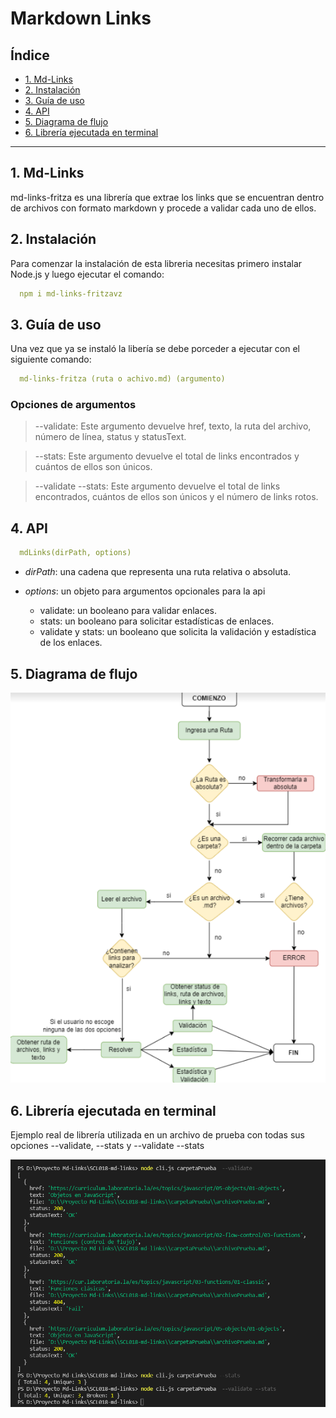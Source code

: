 # Markdown Links

## Índice

* [1. Md-Links](#1-Md-Links)
* [2. Instalación](#2-Instalación)
* [3. Guía de uso](#3-Guía-de-uso)
* [4. API](#4-API)
* [5. Diagrama de flujo](#5-Diagrama-de-flujo)
* [6. Librería ejecutada en terminal](#6-Librería-ejecutada-en-terminal)

***

## 1. Md-Links

md-links-fritza es una librería que extrae los links que se encuentran dentro de archivos con formato markdown y procede a validar cada uno de ellos.

## 2. Instalación

Para comenzar la instalación de esta libreria necesitas primero instalar Node.js y luego ejecutar el comando:
```yaml
  npm i md-links-fritzavz
```

## 3. Guía de uso

Una vez que ya se instaló la libería se debe porceder a ejecutar con el siguiente comando: 

```yaml
  md-links-fritza (ruta o achivo.md) (argumento)
```
### Opciones de argumentos

  >--validate: Este argumento devuelve href, texto, la ruta del archivo, número de línea, status y statusText.

  >--stats: Este argumento devuelve el total de links encontrados y cuántos de ellos son únicos.

  >--validate --stats: Este argumento devuelve el total de links encontrados, cuántos de ellos son únicos y el número de links rotos.

## 4. API

```yaml
  mdLinks(dirPath, options)
``` 
* *dirPath*: una cadena que representa una ruta relativa o absoluta.

* *options*: un objeto para argumentos opcionales para la api

  * validate: un booleano para validar enlaces.
  * stats: un booleano para solicitar estadísticas de enlaces.
  * validate y stats: un booleano que solicita la validación y estadística de los enlaces. 

## 5. Diagrama de flujo

![foto1](https://github.com/Fritza02/SCL018-md-links/blob/main/imageReadme/diagrama.png?raw=true)

## 6. Librería ejecutada en terminal

Ejemplo real de librería utilizada en un archivo de prueba con todas sus opciones --validate, --stats y --validate --stats

![foto2](https://github.com/Fritza02/SCL018-md-links/blob/main/imageReadme/mdlinks.png?raw=true)